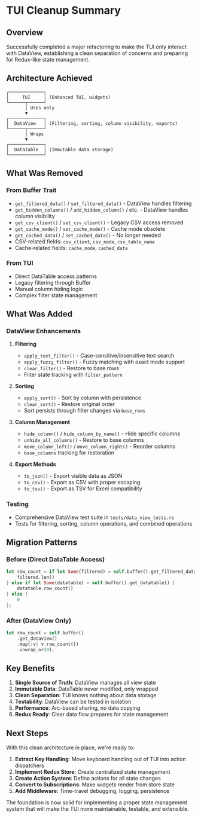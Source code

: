 # TUI Cleanup Summary

## Overview
Successfully completed a major refactoring to make the TUI only interact with DataView, establishing a clean separation of concerns and preparing for Redux-like state management.

## Architecture Achieved

```
┌─────────────┐
│     TUI     │ (Enhanced TUI, widgets)
└──────┬──────┘
       │ Uses only
       ▼
┌─────────────┐
│  DataView   │ (Filtering, sorting, column visibility, exports)
└──────┬──────┘
       │ Wraps
       ▼
┌─────────────┐
│  DataTable  │ (Immutable data storage)
└─────────────┘
```

## What Was Removed

### From Buffer Trait
- `get_filtered_data()` / `set_filtered_data()` - DataView handles filtering
- `get_hidden_columns()` / `add_hidden_column()` / etc. - DataView handles column visibility
- `get_csv_client()` / `set_csv_client()` - Legacy CSV access removed
- `get_cache_mode()` / `set_cache_mode()` - Cache mode obsolete
- `get_cached_data()` / `set_cached_data()` - No longer needed
- CSV-related fields: `csv_client`, `csv_mode`, `csv_table_name`
- Cache-related fields: `cache_mode`, `cached_data`

### From TUI
- Direct DataTable access patterns
- Legacy filtering through Buffer
- Manual column hiding logic
- Complex filter state management

## What Was Added

### DataView Enhancements
1. **Filtering**
   - `apply_text_filter()` - Case-sensitive/insensitive text search
   - `apply_fuzzy_filter()` - Fuzzy matching with exact mode support
   - `clear_filter()` - Restore to base rows
   - Filter state tracking with `filter_pattern`

2. **Sorting**
   - `apply_sort()` - Sort by column with persistence
   - `clear_sort()` - Restore original order
   - Sort persists through filter changes via `base_rows`

3. **Column Management**
   - `hide_column()` / `hide_column_by_name()` - Hide specific columns
   - `unhide_all_columns()` - Restore to base columns
   - `move_column_left()` / `move_column_right()` - Reorder columns
   - `base_columns` tracking for restoration

4. **Export Methods**
   - `to_json()` - Export visible data as JSON
   - `to_csv()` - Export as CSV with proper escaping
   - `to_tsv()` - Export as TSV for Excel compatibility

### Testing
- Comprehensive DataView test suite in `tests/data_view_tests.rs`
- Tests for filtering, sorting, column operations, and combined operations

## Migration Patterns

### Before (Direct DataTable Access)
```rust
let row_count = if let Some(filtered) = self.buffer().get_filtered_data() {
    filtered.len()
} else if let Some(datatable) = self.buffer().get_datatable() {
    datatable.row_count()
} else {
    0
};
```

### After (DataView Only)
```rust
let row_count = self.buffer()
    .get_dataview()
    .map(|v| v.row_count())
    .unwrap_or(0);
```

## Key Benefits

1. **Single Source of Truth**: DataView manages all view state
2. **Immutable Data**: DataTable never modified, only wrapped
3. **Clean Separation**: TUI knows nothing about data storage
4. **Testability**: DataView can be tested in isolation
5. **Performance**: Arc-based sharing, no data copying
6. **Redux Ready**: Clear data flow prepares for state management

## Next Steps

With this clean architecture in place, we're ready to:

1. **Extract Key Handling**: Move keyboard handling out of TUI into action dispatchers
2. **Implement Redux Store**: Create centralized state management
3. **Create Action System**: Define actions for all state changes
4. **Convert to Subscriptions**: Make widgets render from store state
5. **Add Middleware**: Time-travel debugging, logging, persistence

The foundation is now solid for implementing a proper state management system that will make the TUI more maintainable, testable, and extensible.